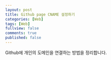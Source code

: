 ```yaml
---
layout: post
title: Github page CNAME 설정하기
categories: [Web]
tags: [Web]
fullview: false
comments: true
published: false
---
```


Github에 개인의 도메인을 연결하는 방법을 정리합니다.
